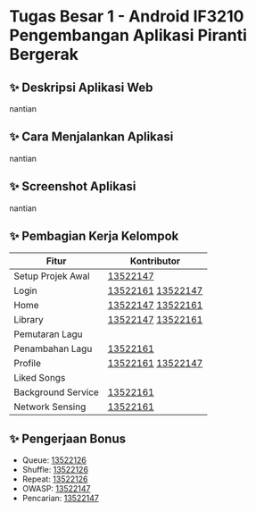 # Tugas Besar 1 - Android IF3210 Pengembangan Aplikasi Piranti Bergerak

## ✨ Deskripsi Aplikasi Web

nantian

## ✨ Cara Menjalankan Aplikasi

nantian

## ✨ Screenshot Aplikasi

nantian

## ✨ Pembagian Kerja Kelompok

| Fitur              | Kontributor                           |
| ------------------ | ------------------------------------- |
| Setup Projek Awal  | [13522147](https://github.com/Nerggg) |
| Login              | [13522161](https://github.com/akmalrmn) [13522147](https://github.com/Nerggg) |
| Home               | [13522147](https://github.com/Nerggg) [13522161](https://github.com/akmalrmn)|
| Library            | [13522147](https://github.com/Nerggg) [13522161](https://github.com/akmalrmn)|
| Pemutaran Lagu     |                                       |
| Penambahan Lagu    |                                       [13522161](https://github.com/akmalrmn)|
| Profile            | [13522161](https://github.com/akmalrmn) [13522147](https://github.com/Nerggg) |
| Liked Songs        |                                       |
| Background Service | [13522161](https://github.com/akmalrmn) |
| Network Sensing    | [13522161](https://github.com/akmalrmn) |

## ✨ Pengerjaan Bonus

- Queue: [13522126](https://github.com/rizqikapratamaa)
- Shuffle: [13522126](https://github.com/rizqikapratamaa)
- Repeat: [13522126](https://github.com/rizqikapratamaa)
- OWASP: [13522147](https://github.com/Nerggg)
- Pencarian: [13522147](https://github.com/Nerggg)
